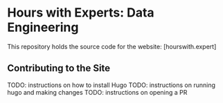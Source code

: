 # Hours with Experts: Data Engineering

This repository holds the source code for the website: [hourswith.expert]

## Contributing to the Site

TODO: instructions on how to install Hugo
TODO: instructions on running hugo and making changes
TODO: instructions on opening a PR